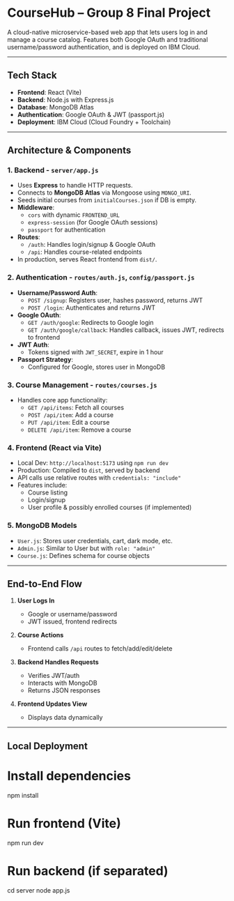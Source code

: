 # CourseHub – Group 8 Final Project

A cloud-native microservice-based web app that lets users log in and manage a course catalog. Features both Google OAuth and traditional username/password authentication, and is deployed on IBM Cloud.

---

## Tech Stack

- **Frontend**: React (Vite)
- **Backend**: Node.js with Express.js
- **Database**: MongoDB Atlas
- **Authentication**: Google OAuth & JWT (passport.js)
- **Deployment**: IBM Cloud (Cloud Foundry + Toolchain)

---

## Architecture & Components

### 1. Backend - `server/app.js`

- Uses **Express** to handle HTTP requests.
- Connects to **MongoDB Atlas** via Mongoose using `MONGO_URI`.
- Seeds initial courses from `initialCourses.json` if DB is empty.
- **Middleware**:
  - `cors` with dynamic `FRONTEND_URL`
  - `express-session` (for Google OAuth sessions)
  - `passport` for authentication
- **Routes**:
  - `/auth`: Handles login/signup & Google OAuth
  - `/api`: Handles course-related endpoints
- In production, serves React frontend from `dist/`.

### 2. Authentication - `routes/auth.js`, `config/passport.js`

- **Username/Password Auth**:
  - `POST /signup`: Registers user, hashes password, returns JWT
  - `POST /login`: Authenticates and returns JWT
- **Google OAuth**:
  - `GET /auth/google`: Redirects to Google login
  - `GET /auth/google/callback`: Handles callback, issues JWT, redirects to frontend
- **JWT Auth**:
  - Tokens signed with `JWT_SECRET`, expire in 1 hour
- **Passport Strategy**:
  - Configured for Google, stores user in MongoDB

### 3. Course Management - `routes/courses.js`

- Handles core app functionality:
  - `GET /api/items`: Fetch all courses
  - `POST /api/item`: Add a course
  - `PUT /api/item`: Edit a course
  - `DELETE /api/item`: Remove a course

### 4. Frontend (React via Vite)

- Local Dev: `http://localhost:5173` using `npm run dev`
- Production: Compiled to `dist`, served by backend
- API calls use relative routes with `credentials: "include"`
- Features include:
  - Course listing
  - Login/signup
  - User profile & possibly enrolled courses (if implemented)

### 5. MongoDB Models

- `User.js`: Stores user credentials, cart, dark mode, etc.
- `Admin.js`: Similar to User but with `role: "admin"`
- `Course.js`: Defines schema for course objects

---

## End-to-End Flow

1. **User Logs In**

   - Google or username/password
   - JWT issued, frontend redirects

2. **Course Actions**

   - Frontend calls `/api` routes to fetch/add/edit/delete

3. **Backend Handles Requests**

   - Verifies JWT/auth
   - Interacts with MongoDB
   - Returns JSON responses

4. **Frontend Updates View**
   - Displays data dynamically

---

## Local Deployment

# Install dependencies

npm install

# Run frontend (Vite)

npm run dev

# Run backend (if separated)

cd server
node app.js
